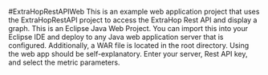 #ExtraHopRestAPIWeb
This is an example web application project that uses the ExtraHopRestAPI project to access the ExtraHop Rest API and display a graph. This is an Eclipse Java Web Project. You can import this into your Eclipse IDE and deploy to any Java web application server that is configured. Additionally, a WAR file is located in the root directory. Using the web app should be self-explanatory. Enter your server, Rest API key, and select the metric parameters.
